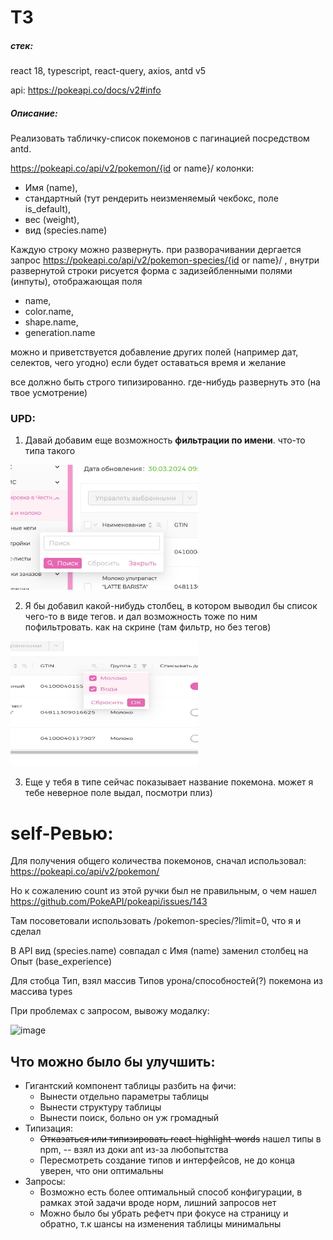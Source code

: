 # ТЗ

##### стек:

react 18, typescript, react-query, axios, antd v5

api: https://pokeapi.co/docs/v2#info

##### Описание:

Реализовать табличку-список покемонов с пагинацией посредством antd.

https://pokeapi.co/api/v2/pokemon/{id or name}/
колонки:

- Имя (name),
- стандартный (тут рендерить неизменяемый чекбокс, поле is_default),
- вес (weight),
- вид (species.name)

Каждую строку можно развернуть. при разворачивании дергается запрос https://pokeapi.co/api/v2/pokemon-species/{id or name}/ ,
внутри развернутой строки рисуется форма с задизейбленными полями (инпуты), отображающая поля

- name,
- color.name,
- shape.name,
- generation.name

можно и приветствуется добавление других полей (например дат, селектов, чего угодно) если будет оставаться время и желание

все должно быть строго типизированно. где-нибудь развернуть это (на твое усмотрение)

### UPD:

1. Давай добавим еще возможность **фильтрации по имени**. что-то типа такого

<img alt="img.png" height="200" src="img.png" width="300"/>

2. Я бы добавил какой-нибудь столбец, в котором выводил бы список чего-то в виде тегов. и дал возможность тоже по ним пофильтровать. как на скрине (там фильтр, но без тегов)

<img alt="img_1.png" height="200" src="img_1.png" width="300"/>

3. Еще у тебя в типе сейчас показывает название покемона. может я тебе неверное поле выдал, посмотри плиз)


# self-Ревью:

Для получения общего количества покемонов, сначал использовал:
https://pokeapi.co/api/v2/pokemon/

Но к сожалению count из этой ручки был не правильным, о чем нашел
https://github.com/PokeAPI/pokeapi/issues/143

Там посоветовали использовать /pokemon-species/?limit=0, что я и сделал

В API вид (species.name) совпадал с Имя (name) заменил столбец на Опыт (base_experience)

Для стобца Тип, взял массив Типов урона/способностей(?) покемона из массива types

При проблемах с запросом, вывожу модалку:

![image](https://github.com/am-mussy/pokemon/assets/57048090/448fdc5a-eada-423a-bf8f-c6500ea6712a)


## Что можно было бы улучшить:

* Гигантский компонент таблицы разбить на фичи:
  * Вынести отдельно параметры таблицы 
  * Вынести структуру таблицы
  * Вынести поиск, больно он уж громадный
* Типизация:
  * ~~Отказаться или типизировать react-highlight-words~~ нашел типы в npm, -- взял из доки ant из-за любопытства
  * Пересмотреть создание типов и интерфейсов, не до конца уверен, что они оптимальны
* Запросы:
  * Возможно есть более оптимальный способ конфигурации, в рамках этой задачи вроде норм, лишний запросов нет
  * Можно было бы убрать рефетч при фокусе на страницу и обратно, т.к шансы на изменения таблицы минимальны


